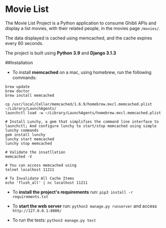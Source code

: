 # Movie List
The Movie List Project is a Python application to consume Ghibli APIs and display a list movies, with their related people, in the movies page `/movies/`.
 
The data displayed is cached using memcached, and the cache expires every 60 seconds.

The project is built using **Python 3.9** and **Django 3.1.3**

##Installation
* To install **memcached** on a mac, using homebrew, run the following commands:
```
brew update
brew doctor
brew install memcached

cp /usr/local/Cellar/memcached/1.6.9/homebrew.mxcl.memcached.plist ~/Library/LaunchAgents/
launchctl load -w ~/Library/LaunchAgents/homebrew.mxcl.memcached.plist

# Install Lunchy, a gem that simplifies the command line interface to launchctl; And configure lunchy to start/stop memcached using simple lunchy commands
gem install lunchy
lunchy start memcached
lunchy stop memcached

# Validate the insatllation
memcached -V 

# You can access memcached using
telnet localhost 11211

# To Invalidate All Cache Items
echo 'flush_all' | nc localhost 11211 
```


* To **install the project's requirements** run: `pip3 install -r requirements.txt` 


* To **start the web server** run: `python3 manage.py runserver` and access `http://127.0.0.1:8000/`

* To run the tests: `python3 manage.py test`
